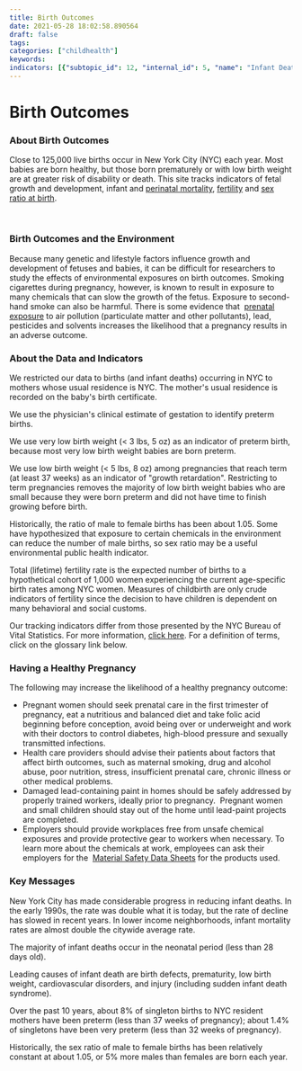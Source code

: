 ```yaml
---
title: Birth Outcomes
date: 2021-05-28 18:02:58.890564
draft: false
tags: 
categories: ["childhealth"]
keywords: 
indicators: [{"subtopic_id": 12, "internal_id": 5, "name": "Infant Death", "URL": "https://a816-dohbesp.nyc.gov/IndicatorPublic/VisualizationData.aspx?id=5,719b87,12,Summarize"}, {"subtopic_id": 12, "internal_id": 4, "name": "Low Birthweight at Full Term", "URL": "https://a816-dohbesp.nyc.gov/IndicatorPublic/VisualizationData.aspx?id=4,719b87,12,Summarize"}, {"subtopic_id": 12, "internal_id": 6, "name": "Neonatal Death", "URL": "https://a816-dohbesp.nyc.gov/IndicatorPublic/VisualizationData.aspx?id=6,719b87,12,Summarize"}, {"subtopic_id": 12, "internal_id": 7, "name": "Perinatal Death", "URL": "https://a816-dohbesp.nyc.gov/IndicatorPublic/VisualizationData.aspx?id=7,719b87,12,Summarize"}, {"subtopic_id": 12, "internal_id": 8, "name": "Postneonatal Death", "URL": "https://a816-dohbesp.nyc.gov/IndicatorPublic/VisualizationData.aspx?id=8,719b87,12,Summarize"}, {"subtopic_id": 12, "internal_id": 1, "name": "Preterm Birth", "URL": "https://a816-dohbesp.nyc.gov/IndicatorPublic/VisualizationData.aspx?id=1,719b87,12,Summarize"}, {"subtopic_id": 12, "internal_id": 10, "name": "Sex Ratio ", "URL": "https://a816-dohbesp.nyc.gov/IndicatorPublic/VisualizationData.aspx?id=10,719b87,12,Summarize"}, {"subtopic_id": 12, "internal_id": 9, "name": "Total (Lifetime) Fertility", "URL": "https://a816-dohbesp.nyc.gov/IndicatorPublic/VisualizationData.aspx?id=9,719b87,12,Summarize"}, {"subtopic_id": 12, "internal_id": 3, "name": "Very Low Birthweight", "URL": "https://a816-dohbesp.nyc.gov/IndicatorPublic/VisualizationData.aspx?id=3,719b87,12,Summarize"}, {"subtopic_id": 12, "internal_id": 2, "name": "Very Preterm Birth", "URL": "https://a816-dohbesp.nyc.gov/IndicatorPublic/VisualizationData.aspx?id=2,719b87,12,Summarize"}]
---
```

# Birth Outcomes
### About Birth Outcomes




Close to 125,000 live births occur in New York City (NYC) each year. Most babies are born healthy, but those born prematurely or with low birth weight are at greater risk of disability or death. This site tracks indicators of fetal growth and development, infant and [perinatal mortality](http://a816-dohbesp.nyc.gov/IndicatorPublic/Glossary.aspx#Perinata_mortality), [fertility](http://a816-dohbesp.nyc.gov/IndicatorPublic/Glossary.aspx#Fertility) and [sex ratio at birth](http://a816-dohbesp.nyc.gov/IndicatorPublic/Glossary.aspx#Sex_Ratio_at_Birth).


 

### Birth Outcomes and the Environment

  
Because many genetic and lifestyle factors influence growth and development of fetuses and babies, it can be difficult for researchers to study the effects of environmental exposures on birth outcomes. Smoking cigarettes during pregnancy, however, is known to result in exposure to many chemicals that can slow the growth of the fetus. Exposure to second-hand smoke can also be harmful. There is some evidence that  [prenatal exposure](http://a816-dohbesp.nyc.gov/IndicatorPublic/Glossary.aspx#Prenatal_exposure) to air pollution (particulate matter and other pollutants), lead, pesticides and solvents increases the likelihood that a pregnancy results in an adverse outcome.   
  


### About the Data and Indicators

  
We restricted our data to births (and infant deaths) occurring in NYC to mothers whose usual residence is NYC. The mother's usual residence is recorded on the baby's birth certificate.  
  
We use the physician's clinical estimate of gestation to identify preterm births.  
  
We use very low birth weight (< 3 lbs, 5 oz) as an indicator of preterm birth, because most very low birth weight babies are born preterm.  
  
We use low birth weight (< 5 lbs, 8 oz) among pregnancies that reach term (at least 37 weeks) as an indicator of "growth retardation". Restricting to term pregnancies removes the majority of low birth weight babies who are small because they were born preterm and did not have time to finish growing before birth.   
  
Historically, the ratio of male to female births has been about 1.05. Some have hypothesized that exposure to certain chemicals in the environment can reduce the number of male births, so sex ratio may be a useful environmental public health indicator.  
  
Total (lifetime) fertility rate is the expected number of births to a hypothetical cohort of 1,000 women experiencing the current age-specific birth rates among NYC women. Measures of childbirth are only crude indicators of fertility since the decision to have children is dependent on many behavioral and social customs.  
  
Our tracking indicators differ from those presented by the NYC Bureau of Vital Statistics. For more information, [click here](http://www1.nyc.gov/assets/doh/downloads/pdf/tracking/vital-stats-definitions.pdf). For a definition of terms, click on the glossary link below.   
  


### Having a Healthy Pregnancy

  
The following may increase the likelihood of a healthy pregnancy outcome:


* Pregnant women should seek prenatal care in the first trimester of pregnancy, eat a nutritious and balanced diet and take folic acid beginning before conception, avoid being over or underweight and work with their doctors to control diabetes, high-blood pressure and sexually transmitted infections.
* Health care providers should advise their patients about factors that affect birth outcomes, such as maternal smoking, drug and alcohol abuse, poor nutrition, stress, insufficient prenatal care, chronic illness or other medical problems.
* Damaged lead-containing paint in homes should be safely addressed by properly trained workers, ideally prior to pregnancy.  Pregnant women and small children should stay out of the home until lead-paint projects are completed.
* Employers should provide workplaces free from unsafe chemical exposures and provide protective gear to workers when necessary. To learn more about the chemicals at work, employees can ask their employers for the  [Material Safety Data Sheets](http://a816-dohbesp.nyc.gov/IndicatorPublic/Glossary.aspx#Material_Safety_Data_Sheets) for the products used.

### Key Messages

   
New York City has made considerable progress in reducing infant deaths. In the early 1990s, the rate was double what it is today, but the rate of decline has slowed in recent years. In lower income neighborhoods, infant mortality rates are almost double the citywide average rate.   
  
The majority of infant deaths occur in the neonatal period (less than 28 days old).   
  
Leading causes of infant death are birth defects, prematurity, low birth weight, cardiovascular disorders, and injury (including sudden infant death syndrome).   
  
Over the past 10 years, about 8% of singleton births to NYC resident mothers have been preterm (less than 37 weeks of pregnancy); about 1.4% of singletons have been very preterm (less than 32 weeks of pregnancy).   
  
Historically, the sex ratio of male to female births has been relatively constant at about 1.05, or 5% more males than females are born each year.   
  



